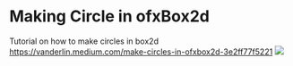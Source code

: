 # Making Circle in ofxBox2d
Tutorial on how to make circles in box2d
https://vanderlin.medium.com/make-circles-in-ofxbox2d-3e2ff77f5221
<img src="https://cdn-images-1.medium.com/max/1600/1*85j-ler3bJZ1Y3j5vvS01Q.png">
